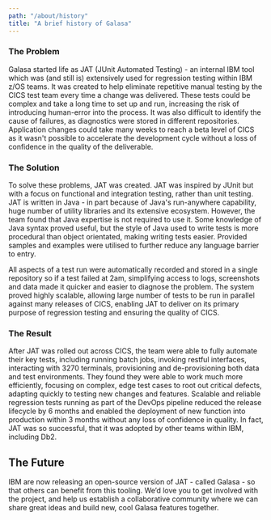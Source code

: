 ```yaml
---
path: "/about/history"
title: "A brief history of Galasa"
---
```

### The Problem
Galasa started life as JAT (JUnit Automated Testing) - an internal IBM tool which was (and still is) extensively used for regression testing within IBM z/OS teams. It was created to help eliminate repetitive manual testing by the CICS test team every time a change was delivered. These tests could be complex and take a long time to set up and run, increasing the risk of introducing human-error into the process. It was also difficult to identify the cause of failures, as diagnostics were stored in different repositories. Application changes could take many weeks to reach a beta level of CICS as it wasn't possible to accelerate the development cycle without a loss of confidence in the quality of the deliverable.

### The Solution
<p>To solve these problems, JAT was created. JAT was inspired by JUnit but with a focus on functional and integration testing, rather than unit testing. JAT is written in Java - in part because of Java's run-anywhere capability, huge number of utility libraries and its extensive ecosystem. However, the team found that Java expertise is not required to use it. Some knowledge of Java syntax proved useful, but the style of Java used to write tests is more procedural than object orientated, making writing tests easier. Provided samples and examples were utilised to further reduce any language barrier to entry.</p>
<p>All aspects of a test run were automatically recorded and stored in a single repository so if a test failed at 2am, simplifying access to logs, screenshots and data made it quicker and easier to diagnose the problem. The system proved highly scalable, allowing large number of tests to be run in parallel against many releases of CICS, enabling JAT to deliver on its primary purpose of regression testing and ensuring the quality of CICS.
</p>

### The Result
After JAT was rolled out across CICS, the team were able to fully automate their key tests, including running batch jobs, invoking restful interfaces, interacting with 3270 terminals, provisioning and de-provisioning both data and test environments. They found they were able to work much more efficiently, focusing on complex, edge test cases to root out critical defects, adapting quickly to testing new changes and features. Scalable and reliable regression tests running as part of the DevOps pipeline reduced the release lifecycle by 6 months and enabled the deployment of new function into production within 3 months without any loss of confidence in quality. In fact, JAT was so successful, that it was adopted by other teams within IBM, including Db2.

## The Future
IBM are now releasing an open-source version of JAT - called Galasa - so that others can benefit from this tooling. We’d love you to get involved with the project, and help us establish a collaborative community where we can share great ideas and build new, cool Galasa features together.
